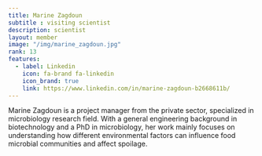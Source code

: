 ```yaml
---
title: Marine Zagdoun
subtitle : visiting scientist
description: scientist
layout: member
image: "/img/marine_zagdoun.jpg"
rank: 13
features:
  - label: Linkedin
    icon: fa-brand fa-linkedin
    icon_brand: true
    link: https://www.linkedin.com/in/marine-zagdoun-b2668611b/
---
```


Marine Zagdoun is a project manager from the private sector, specialized in microbiology research field. With a general engineering background in biotechnology and a PhD in microbiology, her work mainly focuses on understanding how different environmental factors can influence food microbial communities and affect spoilage. 
